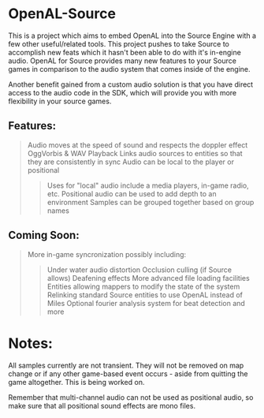 OpenAL-Source
=============

This is a project which aims to embed OpenAL into the Source Engine with a few other useful/related tools. This project pushes to take Source to accomplish new feats which it hasn't been able to do with it's in-engine audio. OpenAL for Source provides many new features to your Source games in comparison to the audio system that comes inside of the engine.

Another benefit gained from a custom audio solution is that you have direct access to the audio code in the SDK, which will provide you with more flexibility in your source games.

Features:
---------

> Audio moves at the speed of sound and respects the doppler effect
> OggVorbis & WAV Playback
> Links audio sources to entities so that they are consistently in sync
> Audio can be local to the player or positional
> > Uses for "local" audio include a media players, in-game radio, etc.
> > Positional audio can be used to add depth to an environment
> Samples can be grouped together based on group names

Coming Soon:
------------
> More in-game syncronization possibly including:
> > Under water audio distortion
> > Occlusion culling (if Source allows)
> > Deafening effects
> More advanced file loading facilities
> Entities allowing mappers to modify the state of the system
> Relinking standard Source entities to use OpenAL instead of Miles
> Optional fourier analysis system for beat detection and more

Notes:
======

All samples currently are not transient. They will not be removed on map change or if any other game-based event occurs - aside from quitting the game altogether. This is being worked on.

Remember that multi-channel audio can not be used as positional audio, so make sure that all positional sound effects are mono files.

